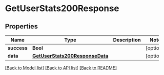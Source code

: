 # GetUserStats200Response

## Properties
Name | Type | Description | Notes
------------ | ------------- | ------------- | -------------
**success** | **Bool** |  | [optional] 
**data** | [**GetUserStats200ResponseData**](GetUserStats200ResponseData.md) |  | [optional] 

[[Back to Model list]](../README.md#documentation-for-models) [[Back to API list]](../README.md#documentation-for-api-endpoints) [[Back to README]](../README.md)


